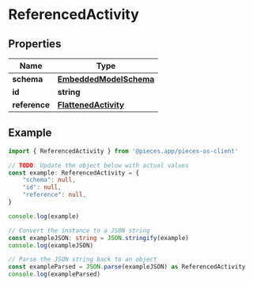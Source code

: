 
# ReferencedActivity


## Properties

Name | Type
------------ | -------------
**schema** | [**EmbeddedModelSchema**](EmbeddedModelSchema)
**id** | **string**
**reference** | [**FlattenedActivity**](FlattenedActivity)

## Example

```typescript
import { ReferencedActivity } from '@pieces.app/pieces-os-client'

// TODO: Update the object below with actual values
const example: ReferencedActivity = {
    "schema": null,
    "id": null,
    "reference": null,
}

console.log(example)

// Convert the instance to a JSON string
const exampleJSON: string = JSON.stringify(example)
console.log(exampleJSON)

// Parse the JSON string back to an object
const exampleParsed = JSON.parse(exampleJSON) as ReferencedActivity
console.log(exampleParsed)
```


